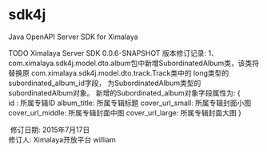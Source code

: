# sdk4j
Java OpenAPI Server SDK for Ximalaya

TODO
Ximalaya Server SDK 0.0.6-SNAPSHOT 版本修订记录:
1、 com.ximalaya.sdk4j.model.dto.album包中新增SubordinatedAlbum类，该类将替换原
com.ximalaya.sdk4j.model.dto.track.Track类中的 long类型的subordinated_album_id字段，
为SubordinatedAlbum类型的subordinatedAlbum对象。
       新增的Subordinated_album对象字段属性为:
  {   
	id : 所属专辑ID
    album_title:  所属专辑标题
    cover_url_small: 所属专辑封面小图
    cover_url_middle: 所属专辑封面中图
    cover_url_large: 所属专辑封面大图
   }

‎												修订日期: 2015‎年‎7‎月‎17‎日  
												修订人: Ximalaya开放平台 william